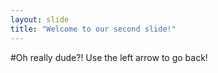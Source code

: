```yaml
---
layout: slide
title: "Welcome to our second slide!"
---
```

#Oh really dude?!
Use the left arrow to go back!